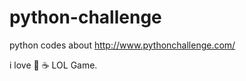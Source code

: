 # python-challenge
python codes about http://www.pythonchallenge.com/

i love :pizza: :coffee: LOL Game.
